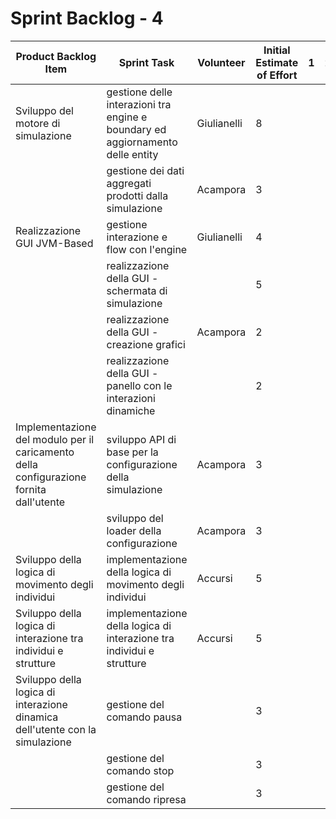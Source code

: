 # Sprint Backlog - 4

| Product Backlog Item                                         | Sprint Task                                                  | Volunteer   | Initial Estimate of Effort | 1    | 2    | 3    | 4    | 5    |
| ------------------------------------------------------------ | ------------------------------------------------------------ | ----------- | -------------------------- | ---- | ---- | ---- | ---- | ---- |
| Sviluppo del motore di simulazione                           | gestione delle interazioni tra engine e boundary ed aggiornamento delle entity | Giulianelli | 8                          |      |      |      |      |      |
|                                                              | gestione dei dati aggregati prodotti dalla simulazione       | Acampora    | 3                          |      |      |      |      |      |
| Realizzazione GUI JVM-Based                                  | gestione interazione e flow con l'engine                     | Giulianelli | 4                          |      |      |      |      |      |
|                                                              | realizzazione della GUI - schermata di simulazione           |             | 5                          |      |      |      |      |      |
|                                                              | realizzazione della GUI - creazione grafici                  | Acampora    | 2                          |      |      |      |      |      |
|                                                              | realizzazione della GUI - panello con le interazioni dinamiche |             | 2                          |      |      |      |      |      |
| Implementazione del modulo per il caricamento della configurazione fornita dall'utente | sviluppo API di base per la configurazione della simulazione | Acampora    | 3                          |      |      |      |      |      |
|                                                              | sviluppo del loader della configurazione                     | Acampora    | 3                          |      |      |      |      |      |
| Sviluppo della logica di movimento degli individui           | implementazione della logica di movimento degli individui    | Accursi     | 5                          |      |      |      |      |      |
| Sviluppo della logica di interazione tra individui e strutture | implementazione della logica di interazione tra individui e strutture | Accursi     | 5                          |      |      |      |      |      |
| Sviluppo della logica di interazione dinamica dell'utente con la simulazione | gestione del comando pausa                                   |             | 3                          |      |      |      |      |      |
|                                                              | gestione del comando stop                                    |             | 3                          |      |      |      |      |      |
|                                                              | gestione del comando ripresa                                 |             | 3                          |      |      |      |      |      |